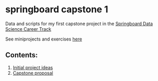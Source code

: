 # springboard capstone 1
Data and scripts for my first capstone project in the [Springboard Data Science Career Track](https://www.springboard.com/workshops/data-science-career-track/)

See miniprojects and exercises [here](https://github.com/rlrognstad/springboard)

## Contents:
1. [Initial project ideas](https://github.com/rlrognstad/springboard_capstone_1/blob/master/Capstone%20project%20ideas.md)
2. [Capstone proposal](https://github.com/rlrognstad/springboard_capstone_1/blob/master/Capstone%20proposal.md)
